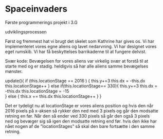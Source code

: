 # Spaceinvaders
Første programmerings projekt i 3.G


udviklingsprocessen

Først og fremmest hat vi brugt det skelet som Kathrine har gives os.
Vi har implementeret vores egne aliens og lavet nedarvning.
Vi har designet vores eget rumskib.
Vi har få beskyttelses barrikaderne til at fungere delvist.

Svær kode:
Bevægelsen for vores aliens var virkelig svær at forstå til at starte med og er stadig. heldigvis så har alle aliens samme bevægelses mønster.

update(){
        if (this.locationStage == 2016 ) {
            this.y+=3
            this.dx = -this.dx
            this.locationStage++
        }
        else if(this.locationStage== 330){
            this.y+=3
            this.dx = -this.dx
            this.locationStage = -15    
        }
        else {
        this.x += this.dx
        this.locationStage++
        }
    }

Det er tydeligt nu at locationStage er vores aliens position og hvis den når 2016 pixels på x-aksen så rykker den ned med 3 pixels og går den modsatte retning en før. Når den så ender ved 330 pixels så går den også 3 pixels ned og bevæger sig så igen den modsatte retning end før. hvis den ikke har nået nogen af de "locationStages" så skal den bare fortsætte i den samme retning.

